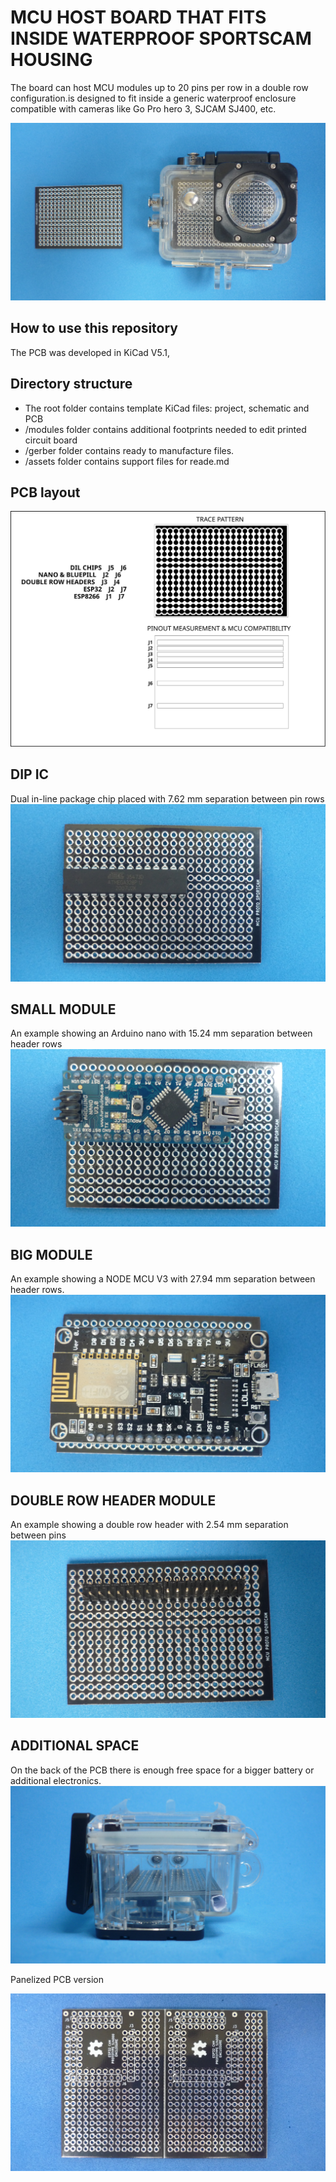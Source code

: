 # MCU HOST BOARD THAT FITS INSIDE WATERPROOF SPORTSCAM HOUSING

The board can host MCU modules up to 20 pins per row in a double row configuration.is designed to fit inside a generic waterproof enclosure compatible with cameras like Go Pro hero 3, SJCAM SJ400, etc. 

![MODULE](assets/img/pcbandenclosure.jpg)

## How to use this repository

The PCB was developed in KiCad V5.1,

## Directory structure

* The root folder contains template KiCad files: project, schematic and PCB 
* /modules folder contains additional footprints needed to edit printed circuit board
* /gerber folder contains ready to manufacture files.
* /assets folder contains support files for reade.md

## PCB layout

![MODULE](assets/img/pinout.svg)

## DIP IC

Dual in-line package chip placed with 7.62 mm separation between pin rows
![MODULE](assets/img/dil.jpg)

## SMALL MODULE

An example showing an Arduino nano with 15.24 mm separation between header rows
![MODULE](assets/img/small.jpg)

## BIG MODULE

An example showing a NODE MCU V3 with 27.94 mm separation between header rows.
![MODULE](assets/img/big.jpg)

## DOUBLE ROW HEADER MODULE

An example showing a double row header with 2.54 mm separation between pins
![MODULE](assets/img/doublerow.jpg)

## ADDITIONAL SPACE

On the back of the PCB there is enough free space for a bigger battery or additional electronics.
![MODULE](assets/img/space.jpg)

Panelized PCB version 

![MODULE](assets/img/panel.jpg)


